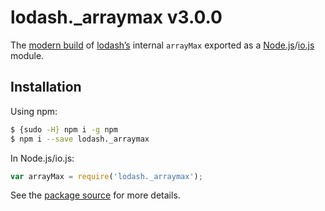 # lodash._arraymax v3.0.0

The [modern build](https://github.com/lodash/lodash/wiki/Build-Differences) of [lodash’s](https://lodash.com/) internal `arrayMax` exported as a [Node.js](http://nodejs.org/)/[io.js](https://iojs.org/) module.

## Installation

Using npm:

```bash
$ {sudo -H} npm i -g npm
$ npm i --save lodash._arraymax
```

In Node.js/io.js:

```js
var arrayMax = require('lodash._arraymax');
```

See the [package source](https://github.com/lodash/lodash/blob/3.0.0-npm-packages/lodash._arraymax) for more details.
